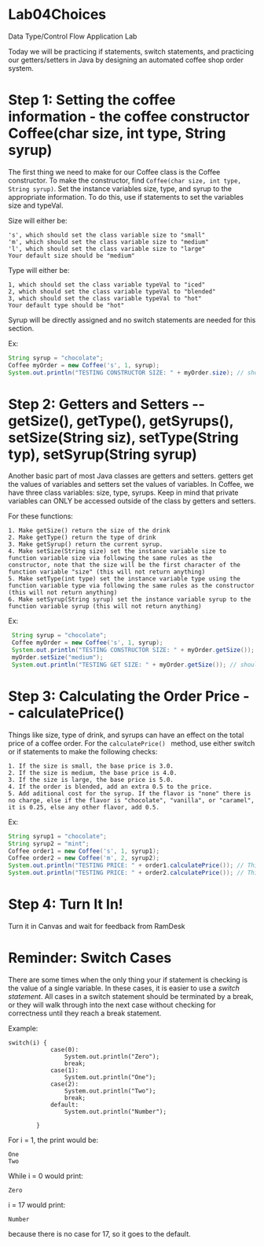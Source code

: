 # Lab04Choices
Data Type/Control Flow Application Lab

Today we will be practicing if statements, switch statements, and practicing our getters/setters in Java by designing an automated coffee shop order system.

# Step 1: Setting the coffee information - the coffee constructor Coffee(char size, int type, String syrup)
The first thing we need to make for our Coffee class is the Coffee constructor. To make the constructor, find `Coffee(char size, int type, String syrup)`. Set the instance variables size, type, and syrup to the appropriate information. To do this, use if statements to set the variables size and typeVal.
 
Size will either be: 
 ```
's', which should set the class variable size to "small"
'm', which should set the class variable size to "medium"
'l', which should set the class variable size to "large"
Your default size should be "medium"
 ``` 
Type will either be:
 ```
 1, which should set the class variable typeVal to "iced"
 2, which should set the class variable typeVal to "blended"
 3, which should set the class variable typeVal to "hot"
 Your default type should be "hot"
  ```
Syrup will be directly assigned and no switch statements are needed for this section.

   Ex: 
   ```java
   String syrup = "chocolate";
   Coffee myOrder = new Coffee('s', 1, syrup);
   System.out.println("TESTING CONSTRUCTOR SIZE: " + myOrder.size); // should return "small" 
```
# Step 2: Getters and Setters -- getSize(), getType(), getSyrups(), setSize(String siz), setType(String typ), setSyrup(String syrup)
Another basic part of most Java classes are getters and setters. getters get the values of variables and setters set the values of variables. In Coffee, we have three class variables: size, type, syrups. Keep in mind that private variables can ONLY be accessed outside of the class by getters and setters. 

For these functions:
```
1. Make getSize() return the size of the drink
2. Make getType() return the type of drink
3. Make getSyrup() return the current syrup.
4. Make setSize(String size) set the instance variable size to function variable size via following the same rules as the constructor, note that the size will be the first character of the function variable "size" (this will not return anything)
5. Make setType(int type) set the instance variable type using the function variable type via following the same rules as the constructor (this will not return anything)
6. Make setSyrup(String syrup) set the instance variable syrup to the function variable syrup (this will not return anything)
```

  Ex: 
  ```java
   String syrup = "chocolate";
   Coffee myOrder = new Coffee('s', 1, syrup);
   System.out.println("TESTING CONSTRUCTOR SIZE: " + myOrder.getSize()); // should return "small" 
   myOrder.setSize("medium");
   System.out.println("TESTING GET SIZE: " + myOrder.getSize()); // should return "medium"
```
# Step 3: Calculating the Order Price -- calculatePrice()
Things like size, type of drink, and syrups can have an effect on the total price of a coffee order. For the   `calculatePrice() ` method, use either switch or if statements to make the following checks:

 ```
 1. If the size is small, the base price is 3.0. 
 2. If the size is medium, the base price is 4.0. 
 3. If the size is large, the base price is 5.0.
 4. If the order is blended, add an extra 0.5 to the price.
 5. Add aditional cost for the syrup. If the flavor is "none" there is no charge, else if the flavor is "chocolate", "vanilla", or "caramel", it is 0.25, else any other flavor, add 0.5.
 ```

  Ex: 
  ```java
  String syrup1 = "chocolate";
  String syrup2 = "mint";
  Coffee order1 = new Coffee('s', 1, syrup1);
  Coffee order2 = new Coffee('m', 2, syrup2);
  System.out.println("TESTING PRICE: " + order1.calculatePrice()); // This should return 3.25
  System.out.println("TESTING PRICE: " + order2.calculatePrice()); // This should return 5.0
```


# Step 4: Turn It In!
  Turn it in Canvas and wait for feedback from RamDesk

# Reminder: Switch Cases
There are some times when the only thing your if statement is checking is the value of a single variable. In these cases, it is easier to use a *switch statement*. All cases in a switch statement should be terminated by a break, or they will walk through into the next case without checking for correctness until they reach a break statement.

Example:
```
switch(i) {
            case(0):
                System.out.println("Zero");
                break;
            case(1):
                System.out.println("One");
            case(2):
                System.out.println("Two");
                break;
            default:
                System.out.println("Number");
            
        }
  ```
  For i = 1, the print would be:
  ```
  One
  Two
  ```
  While i = 0 would print:
  ```
  Zero
  ```
  i = 17 would print:
  ```
  Number
  ```
  because there is no case for 17, so it goes to the default.
